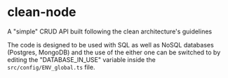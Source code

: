 # clean-node
A "simple" CRUD API built following the clean architecture's guidelines

The code is designed to be used with SQL as well as NoSQL databases (Postgres, MongoDB) and the use of the either one can be switched to by editing the "DATABASE_IN_USE" variable inside the `src/config/ENV_global.ts` file.
